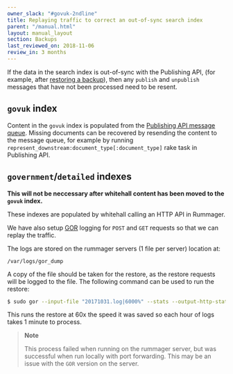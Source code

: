 ```yaml
---
owner_slack: "#govuk-2ndline"
title: Replaying traffic to correct an out-of-sync search index
parent: "/manual.html"
layout: manual_layout
section: Backups
last_reviewed_on: 2018-11-06
review_in: 3 months
---
```


If the data in the search index is out-of-sync with the Publishing API,
(for example, after [restoring a backup][restore-backups]), then any `publish`
and `unpublish` messages that have not been processed need to be resent.

## `govuk` index

Content in the `govuk` index is populated from the [Publishing API message queue][queue].
Missing documents can be recovered by resending the content to the message queue,
for example by running `represent_downstream:document_type[:document_type]` rake
task in Publishing API.

## `government`/`detailed` indexes

**This will not be neccessary after whitehall content has been moved to the
`govuk` index.**

These indexes are populated by whitehall calling an HTTP API in Rummager.

We have also setup [GOR][gor] logging for `POST` and `GET` requests so that we
can replay the traffic.

The logs are stored on the rummager servers (1 file per server) location at:

```
/var/logs/gor_dump
```

A copy of the file should be taken for the restore, as the restore requests
will be logged to the file. The following command can be used to run the
restore:

```bash
$ sudo gor --input-file "20171031.log|6000%" --stats --output-http-stats --output-http "http://localhost:3009/|6000%" -verbose
```

This runs the restore at 60x the speed it was saved so each hour of logs takes
1 minute to process.

> **Note**
>
> This process failed when running on the rummager server, but was successful
> when run locally with port forwarding.
> This may be an issue with the `GOR` version on the server.

[restore-backups]: https://docs.publishing.service.gov.uk/manual/elasticsearch-dumps.html
[queue]: https://github.com/alphagov/rummager/blob/master/doc/new-indexing-process.md
[gor]: https://github.com/buger/goreplay
